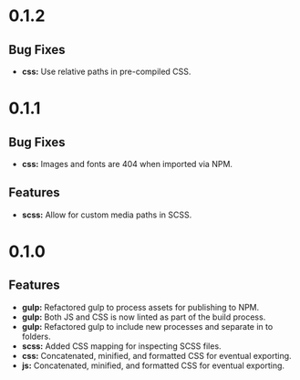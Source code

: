 # 0.1.2

## Bug Fixes

* **css:** Use relative paths in pre-compiled CSS.

# 0.1.1

## Bug Fixes

* **css:** Images and fonts are 404 when imported via NPM.

## Features

* **scss:** Allow for custom media paths in SCSS.

# 0.1.0

## Features

* **gulp:** Refactored gulp to process assets for publishing to NPM.
* **gulp:** Both JS and CSS is now linted as part of the build process.
* **gulp:** Refactored gulp to include new processes and separate in to folders.
* **scss:** Added CSS mapping for inspecting SCSS files.
* **css:** Concatenated, minified, and formatted CSS for eventual exporting.
* **js:** Concatenated, minified, and formatted CSS for eventual exporting.
